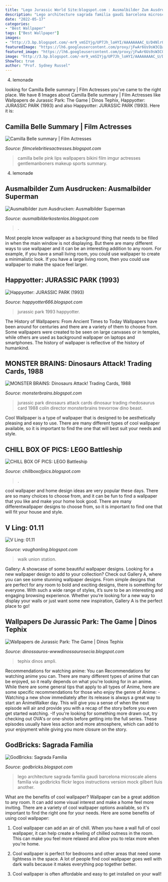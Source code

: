 ```yaml
---
title: "Lego Jurassic World Site:blogspot.com : Ausmalbilder Zum Ausdrucken: Ausmalbilder Superman"
description: "Lego architecture sagrada familia gaudi barcelona microscale aliens família via godbricks flickr legos instructions version mock gilbert lluis another"
date: "2022-05-17"
categories:
- "Best Wallpaper"
tags: ["Best Wallpaper"]
images:
- "http://3.bp.blogspot.com/-mr9_vmSIYjg/UP7Jh_loHYI/AAAAAAAAC_U/D4NlrOosxcU/s1600/Jurassic_Park_The_Game-FLT-www.intercambiosvirtuales.org-8-2251151.jpg"
featuredImage: "https://lh6.googleusercontent.com/proxy/jFwAr6Us9sW3CQax89rHmNiYkGCZJ3ld4T9DCw1D7yqwsP8BfSrv2CpkL1pphJ3JyuufIoUHhPy-0KsSjlQYqYJWjKLOVy7WXMWzHuKUMhg=w1200-h630-p-k-no-nu"
featured_image: "https://lh6.googleusercontent.com/proxy/jFwAr6Us9sW3CQax89rHmNiYkGCZJ3ld4T9DCw1D7yqwsP8BfSrv2CpkL1pphJ3JyuufIoUHhPy-0KsSjlQYqYJWjKLOVy7WXMWzHuKUMhg=w1200-h630-p-k-no-nu"
image: "http://3.bp.blogspot.com/-mr9_vmSIYjg/UP7Jh_loHYI/AAAAAAAAC_U/D4NlrOosxcU/s1600/Jurassic_Park_The_Game-FLT-www.intercambiosvirtuales.org-8-2251151.jpg"
ShowToc: true
author: "Prof. Sydney Russel"
---
```



4. lemonade 

	

		
looking for Camilla Belle summary | Film Actresses you've came to the right place. We have 8 Images about Camilla Belle summary | Film Actresses like Wallpapers de Jurassic Park: The Game | Dinos Tephix, Happyotter: JURASSIC PARK (1993) and also Happyotter: JURASSIC PARK (1993). Here it is:
		
    
## Camilla Belle Summary | Film Actresses

<img loading=lazy src="https://1.bp.blogspot.com/-bQw9ZZFNbQQ/UkhLpya9PmI/AAAAAAAALT0/UySm_59GEyw/s1600/Camilla+Belle+photo-209.jpg" onerror="this.onerror=null;this.src='https://tse2.mm.bing.net/th?id=OIP.figkij_fBPpkmNrg2v8baAHaKQ&amp;pid=15.1';" alt="Camilla Belle summary | Film Actresses">

_Source: filmcelebritiesactresses.blogspot.com_

>camilla belle pink lips wallpapers bikini film imgur actresses gentlemanboners makeup sports summary. 

	

4. lemonade 

    
## Ausmalbilder Zum Ausdrucken: Ausmalbilder Superman

<img loading=lazy src="http://3.bp.blogspot.com/-Fi1SX7xyZTQ/Ud2aJcJraQI/AAAAAAAALIg/sqqoWF1sOy0/s1600/superman-ausmalbilder-kostenlos+(8).jpg" onerror="this.onerror=null;this.src='https://tse3.mm.bing.net/th?id=OIP.SiY4Ws-Ugqu_KXZKKPH51AAAAA&amp;pid=15.1';" alt="Ausmalbilder zum Ausdrucken: Ausmalbilder Superman">

_Source: ausmalbilderkostenlos.blogspot.com_

>. 

	

Most people know wallpaper as a background thing that needs to be filled in when the main window is not displaying. But there are many different ways to use wallpaper and it can be an interesting addition to any room. For example, if you have a small living room, you could use wallpaper to create a minimalistic look. If you have a large living room, then you could use wallpaper to make the space feel larger.

    
## Happyotter: JURASSIC PARK (1993)

<img loading=lazy src="https://3.bp.blogspot.com/-wTkCFnbGxPA/Tp8JB7bGFMI/AAAAAAAALW8/1k5ybz639xE/s1600/Jurassic%2BPark%2B9.jpg" onerror="this.onerror=null;this.src='https://tse1.mm.bing.net/th?id=OIP.xuzMAGEZVEu767-tw7VvEQHaEK&amp;pid=15.1';" alt="Happyotter: JURASSIC PARK (1993)">

_Source: happyotter666.blogspot.com_

>jurassic park 1993 happyotter. 

	

The History of Wallpapers: From Ancient Times to Today
Wallpapers have been around for centuries and there are a variety of them to choose from. Some wallpapers were created to be seen on large canvases or in temples, while others are used as background wallpaper on laptops and smartphones. The history of wallpaper is reflective of the history of humankind.

    
## MONSTER BRAINS: Dinosaurs Attack! Trading Cards, 1988

<img loading=lazy src="https://farm8.staticflickr.com/7230/7226178450_ce63da1d95_o.jpg" onerror="this.onerror=null;this.src='https://tse4.mm.bing.net/th?id=OIP.jYiWlgEFZ899PaNESHhtuwHaKn&amp;pid=15.1';" alt="MONSTER BRAINS: Dinosaurs Attack! Trading Cards, 1988">

_Source: monsterbrains.blogspot.com_

>jurassic park dinosaurs attack cards dinosaur trading rhedosaurus card 1988 colin director monsterbrains trevorrow dino beast. 

	

Cool Wallpaper is a type of wallpaper that is designed to be aesthetically pleasing and easy to use. There are many different types of cool wallpaper available, so it is important to find the one that will best suit your needs and style.

    
## CHILL BOX OF PICS: LEGO Battleship

<img loading=lazy src="https://1.bp.blogspot.com/-MjXUKkjZAP4/UFB3YzFSD3I/AAAAAAAApgI/Nbu_fjnKBj8/s1600/lego_05.jpg" onerror="this.onerror=null;this.src='https://tse4.mm.bing.net/th?id=OIP.MZVTkAFxmNhrUbVlTS6_fgHaFV&amp;pid=15.1';" alt="CHILL BOX OF PICS: LEGO Battleship">

_Source: chillboxofpics.blogspot.com_

>. 

	

cool wallpaper and home design ideas are very popular these days. There are so many choices to choose from, and it can be fun to find a wallpaper that you like and make your home look good. There are many differentwallpaper designs to choose from, so it is important to find one that will fit your house and style.

    
## V Ling: 01.11

<img loading=lazy src="https://4.bp.blogspot.com/_annTPGBcsB4/TUUN0VbUDeI/AAAAAAAAEMc/O08b0mqgTYE/s1600/IMGP7485.JPG" onerror="this.onerror=null;this.src='https://tse3.mm.bing.net/th?id=OIP.NM9F2AsMWxDDibaVSkkOZwHaE7&amp;pid=15.1';" alt="V Ling: 01.11">

_Source: vaughanling.blogspot.com_

>walk union station. 

	

Gallery: A showcase of some beautiful wallpaper designs.
Looking for a new wallpaper design to add to your collection? Check out Gallery A, where you can see some stunning wallpaper designs. From simple designs that are perfect for any room to bold and exciting designs, there is something for everyone. With such a wide range of styles, it’s sure to be an interesting and engaging browsing experience. Whether you’re looking for a new way to display your walls or just want some new inspiration, Gallery A is the perfect place to go!





	
	
    
## Wallpapers De Jurassic Park: The Game | Dinos Tephix

<img loading=lazy src="http://3.bp.blogspot.com/-mr9_vmSIYjg/UP7Jh_loHYI/AAAAAAAAC_U/D4NlrOosxcU/s1600/Jurassic_Park_The_Game-FLT-www.intercambiosvirtuales.org-8-2251151.jpg" onerror="this.onerror=null;this.src='https://tse1.mm.bing.net/th?id=OIP.f5YOX9PVPScQE1WTPNwUvwHaEK&amp;pid=15.1';" alt="Wallpapers de Jurassic Park: The Game | Dinos Tephix">

_Source: dinossauros-wwwdinossaurosecia.blogspot.com_

>tephix dinos ampli. 

	

Recommendations for watching anime: You can
Recommendations for watching anime you can. There are many different types of anime that can be enjoyed, so it really depends on what you're looking for in an anime. While there are some general tips that apply to all types of Anime, here are some specific recommendations for those who enjoy the genre of Anime: 
-Watching a new show immediately after its release is always a great way to start an AnimeWalker day. This will give you a sense of when the next episode will air and provide you with a recap of the story before you even get started watching. 
-If you're looking for something more drawn out, try checking out OVA's or one-shots before getting into the full series. These episodes usually have less action and more atmosphere, which can add to your enjoyment while giving you more closure on the story.

    
## GodBricks: Sagrada Família

<img loading=lazy src="https://lh6.googleusercontent.com/proxy/jFwAr6Us9sW3CQax89rHmNiYkGCZJ3ld4T9DCw1D7yqwsP8BfSrv2CpkL1pphJ3JyuufIoUHhPy-0KsSjlQYqYJWjKLOVy7WXMWzHuKUMhg=w1200-h630-p-k-no-nu" onerror="this.onerror=null;this.src='https://tse3.mm.bing.net/th?id=OIP.pN2PmEFno1n3jOjFULBtigHaGj&amp;pid=15.1';" alt="GodBricks: Sagrada Família">

_Source: godbricks.blogspot.com_

>lego architecture sagrada familia gaudi barcelona microscale aliens família via godbricks flickr legos instructions version mock gilbert lluis another. 

	

What are the benefits of cool wallpaper?
Wallpaper can be a great addition to any room. It can add some visual interest and make a home feel more inviting. There are a variety of cool wallpaper options available, so it's important to find the right one for your needs. Here are some benefits of using cool wallpaper: 
1. Cool wallpaper can add an air of chill. When you have a wall full of cool wallpaper, it can help create a feeling of chilled outness in the room. This can make you feel more relaxed and allow you to relax more when you're home. 

2. Cool wallpaper is perfect for bedrooms and other areas that need some lightness in the space. A lot of people find cool wallpaper goes well with dark walls because it makes everything pop together better. 

3. Cool wallpaper is often affordable and easy to get installed on your wall!

